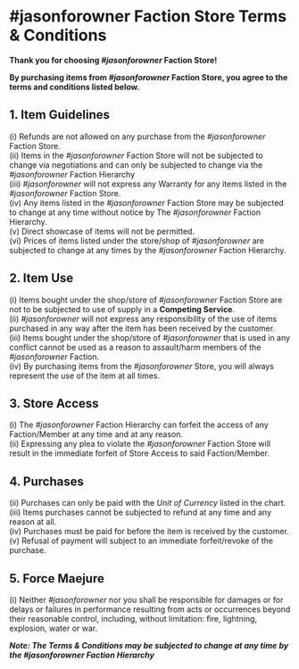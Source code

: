 <!-- thanks tim! -->

# #jasonforowner Faction Store Terms & Conditions

**Thank you for choosing *#jasonforowner* Faction Store!**

**By purchasing items from *#jasonforowner* Faction Store, you agree to the terms and conditions listed below.**

## 1. Item Guidelines

(i)   Refunds are not allowed on any purchase from the *#jasonforowner* Faction Store.<br/>
(ii)  Items in the *#jasonforowner* Faction Store will not be subjected to change via negotiations and can only be subjected to change via the *#jasonforowner* Faction Hierarchy<br/>
(iii) *#jasonforowner* will not express any Warranty for any items listed in the *#jasonforowner* Faction Store.<br/>
(iv)  Any items listed in the *#jasonforowner* Faction Store may be subjected to change at any time without notice by The *#jasonforowner* Faction Hierarchy.<br/>
(v)   Direct showcase of items will not be permitted.<br/>
(vi)  Prices of items listed under the store/shop of *#jasonforowner* are subjected to change at any times by the *#jasonforowner* Faction Hierarchy.<br/>

## 2. Item Use

(i)   Items bought under the shop/store of *#jasonforowner* Faction Store are not to be subjected to use of supply in a **Competing Service**.<br/>
(ii)  *#jasonforowner* will not express any responsibility of the use of items purchased in any way after the item has been received by the customer.<br/>
(iii) Items bought under the shop/store of *#jasonforowner* that is used in any conflict cannot be used as a reason to assault/harm members of the *#jasonforowner* Faction.<br/>
(iv)  By purchasing items from the *#jasonforowner* Store, you will always represent the use of the item at all times.<br/>

## 3. Store Access

(i)   The *#jasonforowner* Faction Hierarchy can forfeit the access of any Faction/Member at any time and at any reason.<br/>
(ii)  Expressing any plea to violate the *#jasonforowner* Faction Store will result in the immediate forfeit of Store Access to said Faction/Member.<br/>

## 4. Purchases


(ii)  Purchases can only be paid with the *Unit of Currency* listed in the chart.<br/>
(iii) Items purchases cannot be subjected to refund at any time and any reason at all.<br/>
(iv)  Purchases must be paid for before the item is received by the customer.<br/>
(v)   Refusal of payment will subject to an immediate forfeit/revoke of the purchase.<br/>

## 5. Force Maejure 

(i)   Neither *#jasonforowner* nor you shall be responsible for damages or for delays or failures in performance resulting from acts or occurrences beyond their reasonable control, including, without limitation: fire, lightning, explosion, water or war.<br/>

***Note: The Terms & Conditions may be subjected to change at any time by the #jasonforowner Faction Hierarchy***